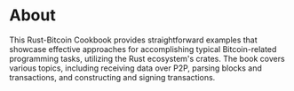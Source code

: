 # About

This Rust-Bitcoin Cookbook provides straightforward examples that showcase effective approaches for accomplishing typical Bitcoin-related programming tasks, utilizing the Rust ecosystem's crates. The book covers various topics, including receiving data over P2P, parsing blocks and transactions, and constructing and signing transactions.